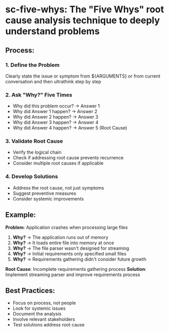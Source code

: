 # sc-five-whys: The "Five Whys" root cause analysis technique to deeply understand problems

## Process:

### 1. Define the Problem

Clearly state the issue or symptom from ${ARGUMENTS} or from current conversation and then ultrathink step by step

### 2. Ask "Why?" Five Times

- Why did this problem occur? → Answer 1
- Why did Answer 1 happen? → Answer 2
- Why did Answer 2 happen? → Answer 3
- Why did Answer 3 happen? → Answer 4
- Why did Answer 4 happen? → Answer 5 (Root Cause)

### 3. Validate Root Cause

- Verify the logical chain
- Check if addressing root cause prevents recurrence
- Consider multiple root causes if applicable

### 4. Develop Solutions

- Address the root cause, not just symptoms
- Suggest preventive measures
- Consider systemic improvements

## Example:

**Problem**: Application crashes when processing large files

1. **Why?** → The application runs out of memory
2. **Why?** → It loads entire file into memory at once
3. **Why?** → The file parser wasn't designed for streaming
4. **Why?** → Initial requirements only specified small files
5. **Why?** → Requirements gathering didn't consider future growth

**Root Cause**: Incomplete requirements gathering process
**Solution**: Implement streaming parser and improve requirements process

## Best Practices:

- Focus on process, not people
- Look for systemic issues
- Document the analysis
- Involve relevant stakeholders
- Test solutions address root cause
